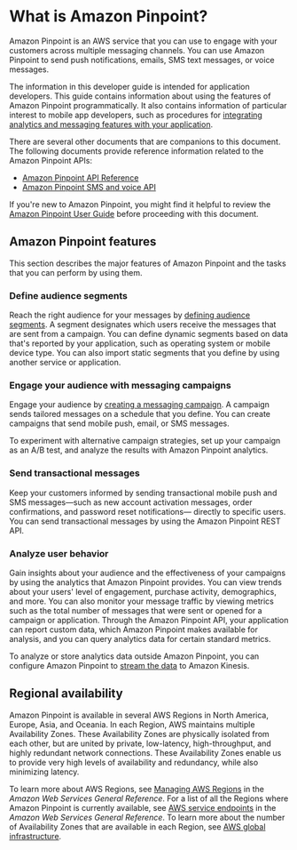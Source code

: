 # What is Amazon Pinpoint?<a name="welcome"></a>

Amazon Pinpoint is an AWS service that you can use to engage with your customers across multiple messaging channels\. You can use Amazon Pinpoint to send push notifications, emails, SMS text messages, or voice messages\.

The information in this developer guide is intended for application developers\. This guide contains information about using the features of Amazon Pinpoint programmatically\. It also contains information of particular interest to mobile app developers, such as procedures for [integrating analytics and messaging features with your application](integrate.md)\.

There are several other documents that are companions to this document\. The following documents provide reference information related to the Amazon Pinpoint APIs:
+ [Amazon Pinpoint API Reference](https://docs.aws.amazon.com/pinpoint/latest/apireference/)
+ [Amazon Pinpoint SMS and voice API](https://docs.aws.amazon.com/pinpoint-sms-voice/latest/APIReference/)

If you're new to Amazon Pinpoint, you might find it helpful to review the [Amazon Pinpoint User Guide](https://docs.aws.amazon.com/pinpoint/latest/userguide/) before proceeding with this document\.

## Amazon Pinpoint features<a name="welcome-features"></a>

This section describes the major features of Amazon Pinpoint and the tasks that you can perform by using them\.

### Define audience segments<a name="welcome-segments"></a>

Reach the right audience for your messages by [defining audience segments](segments.md)\. A segment designates which users receive the messages that are sent from a campaign\. You can define dynamic segments based on data that's reported by your application, such as operating system or mobile device type\. You can also import static segments that you define by using another service or application\.

### Engage your audience with messaging campaigns<a name="welcome-campaigns"></a>

Engage your audience by [creating a messaging campaign](campaigns.md)\. A campaign sends tailored messages on a schedule that you define\. You can create campaigns that send mobile push, email, or SMS messages\.

To experiment with alternative campaign strategies, set up your campaign as an A/B test, and analyze the results with Amazon Pinpoint analytics\.

### Send transactional messages<a name="welcome-transactional"></a>

Keep your customers informed by sending transactional mobile push and SMS messages—such as new account activation messages, order confirmations, and password reset notifications— directly to specific users\. You can send transactional messages by using the Amazon Pinpoint REST API\.

### Analyze user behavior<a name="welcome-analyze"></a>

Gain insights about your audience and the effectiveness of your campaigns by using the analytics that Amazon Pinpoint provides\. You can view trends about your users' level of engagement, purchase activity, demographics, and more\. You can also monitor your message traffic by viewing metrics such as the total number of messages that were sent or opened for a campaign or application\. Through the Amazon Pinpoint API, your application can report custom data, which Amazon Pinpoint makes available for analysis, and you can query analytics data for certain standard metrics\.

To analyze or store analytics data outside Amazon Pinpoint, you can configure Amazon Pinpoint to [stream the data](event-streams.md) to Amazon Kinesis\.

## Regional availability<a name="welcome-regions"></a>

Amazon Pinpoint is available in several AWS Regions in North America, Europe, Asia, and Oceania\. In each Region, AWS maintains multiple Availability Zones\. These Availability Zones are physically isolated from each other, but are united by private, low\-latency, high\-throughput, and highly redundant network connections\. These Availability Zones enable us to provide very high levels of availability and redundancy, while also minimizing latency\.

To learn more about AWS Regions, see [Managing AWS Regions](https://docs.aws.amazon.com/general/latest/gr/rande-manage.html) in the *Amazon Web Services General Reference*\. For a list of all the Regions where Amazon Pinpoint is currently available, see [AWS service endpoints](https://docs.aws.amazon.com/general/latest/gr/rande.html#pinpoint_region) in the *Amazon Web Services General Reference*\. To learn more about the number of Availability Zones that are available in each Region, see [AWS global infrastructure](https://aws.amazon.com/about-aws/global-infrastructure/)\.